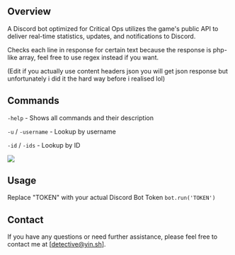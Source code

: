 ## Overview

A Discord bot optimized for Critical Ops utilizes the game's public API to deliver real-time statistics, updates, and notifications to Discord.

Checks each line in response for certain text because the response is php-like array, feel free to use regex instead if you want.

(Edit if you actually use content headers json you will get json response but unfortunately i did it the hard way before i realised lol)

## Commands

`-help` - Shows all commands and their description

`-u` / `-username` - Lookup by username

`-id` / `-ids` - Lookup by ID


![](https://i.ibb.co/8zt0cBT/image.png)

## Usage

Replace "TOKEN" with your actual Discord Bot Token `bot.run('TOKEN')`

## Contact

If you have any questions or need further assistance, please feel free to contact me at [detective@yin.sh].
